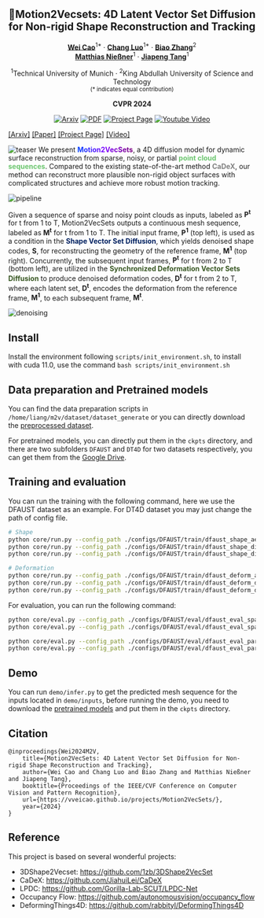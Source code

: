 <div align="center">
<h2>🐎Motion2Vecsets: 4D Latent Vector Set Diffusion for Non-rigid Shape Reconstruction and Tracking</h2>

[**Wei Cao**](https://vveicao.github.io/)<sup>1*</sup> · [**Chang Luo**](https://github.com/netbeifeng)<sup>1*</sup> · [**Biao Zhang**](https://1zb.github.io/)<sup>2</sup> <br>
[**Matthias Nießner**](https://niessnerlab.org/members/matthias_niessner/profile.html)<sup>1</sup> · [**Jiapeng Tang**](https://tangjiapeng.github.io/)<sup>1</sup>

<sup>1</sup>Technical University of Munich  · <sup>2</sup>King Abdullah University of Science and Technology <br>
<sub>(* indicates equal contribution)</sub>

**CVPR 2024**

<a href="https://arxiv.org/abs/2401.06614"><img src='https://img.shields.io/badge/arXiv-M2V-firebrick?logo=arxiv' alt='Arxiv'></a>
<a href="https://arxiv.org/pdf/2401.06614.pdf"><img src='https://img.shields.io/badge/PDF-M2V-orange?logo=googledocs&logoColor=white' alt='PDF'></a>
<a href='https://vveicao.github.io/projects/Motion2VecSets/'><img src='https://img.shields.io/badge/Project_Page-M2V-green?logo=googlechrome&logoColor=white' alt='Project Page'></a>
<a href='https://www.youtube.com/watch?v=VXI3y2o0SqY&ab_channel=MatthiasNiessner'><img src='https://img.shields.io/badge/Video-M2V-red?logo=youtube' alt='Youtube Video'></a>
</div>

[\[Arxiv\]](https://arxiv.org/abs/2401.06614) [\[Paper\]](https://arxiv.org/pdf/2401.06614.pdf) [\[Project Page\]](https://vveicao.github.io/projects/Motion2VecSets/) [\[Video\]](https://www.youtube.com/watch?v=VXI3y2o0SqY&ab_channel=MatthiasNiessner) 

![teaser](./img/teaser.jpg)
We present <b
              style="background: -webkit-linear-gradient(0deg, rgba(0,70,255,1) 0%, rgba(128,0,255,1) 50%, rgba(122,0,122,1) 100%); -webkit-background-clip: text; -webkit-text-fill-color: transparent;">Motion2VecSets</b>,
            a 4D diffusion model for dynamic surface reconstruction from sparse, noisy, or partial <b
              style="color: rgba(108, 198, 111, 1)">point cloud sequences</b>.
            Compared to the existing state-of-the-art method <b style="color: rgba(128, 128, 128, 1)">CaDeX</b>, our
            method can reconstruct more plausible non-rigid object surfaces with complicated structures and achieve more
            robust motion tracking.

![pipeline](./img/overview.jpg)

<p>
    Given a sequence of sparse and noisy point clouds as inputs, labeled as <span style="font-weight: bold;">P<sup>t</sup></span> for t from 1 to T, Motion2VecSets outputs a continuous mesh sequence, labeled as <span style="font-weight: bold;">M<sup>t</sup></span> for t from 1 to T. The initial input frame, <span style="font-weight: bold;">P<sup>1</sup></span> (top left), is used as a condition in the <span style="color: #002060; font-weight: bold;">Shape Vector Set Diffusion</span>, which yields denoised shape codes, <span style="font-weight: bold;">S</span>, for reconstructing the geometry of the reference frame, <span style="font-weight: bold;">M<sup>1</sup></span> (top right). Concurrently, the subsequent input frames, <span style="font-weight: bold;">P<sup>t</sup></span> for t from 2 to T (bottom left), are utilized in the <span style="color: #385723; font-weight: bold;">Synchronized Deformation Vector Sets Diffusion</span> to produce denoised deformation codes, <span style="font-weight: bold;">D<sup>t</sup></span> for t from 2 to T, where each latent set, <span style="font-weight: bold;">D<sup>t</sup></span>, encodes the deformation from the reference frame, <span style="font-weight: bold;">M<sup>1</sup></span>, to each subsequent frame, <span style="font-weight: bold;">M<sup>t</sup></span>.
</p>

![denoising](./img/denoising.gif)

## Install

Install the environment following `scripts/init_environment.sh`, to install with cuda 11.0, use the command `bash scripts/init_environment.sh`

## Data preparation and Pretrained models

You can find the data preparation scripts in `/home/liang/m2v/dataset/dataset_generate` or you can directly download the [preprocessed dataset](https://nextcloud.in.tum.de/index.php/s/PQWBSJQaWyH6jxN).

For pretrained models, you can directly put them in the `ckpts` directory, and there are two subfolders `DFAUST` and `DT4D` for two datasets respectively, you can get them from the [Google Drive](https://drive.google.com/drive/folders/1dvn-u2BCPkmRWH9wsDdxLOqTV8SzPb7i?usp=sharing).

## Training and evaluation

You can run the training with the following command, here we use the DFAUST dataset as an example. For DT4D dataset you may just change the path of config file.

```bash
# Shape
python core/run.py --config_path ./configs/DFAUST/train/dfaust_shape_ae.yaml # Shape AE
python core/run.py --config_path ./configs/DFAUST/train/dfaust_shape_diff_sparse.yaml # Diffusion Sparse Input
python core/run.py --config_path ./configs/DFAUST/train/dfaust_shape_diff_partial.yaml # Diffusion Partial Input

# Deformation
python core/run.py --config_path ./configs/DFAUST/train/dfaust_deform_ae.yaml # Deformation AE
python core/run.py --config_path ./configs/DFAUST/train/dfaust_deform_diff_sparse.yaml # Diffusion Sparse Input
python core/run.py --config_path ./configs/DFAUST/train/dfaust_deform_diff_partial.yaml # Diffusion Partial Input
```

For evaluation, you can run the following command:
```bash
python core/eval.py --config_path ./configs/DFAUST/eval/dfaust_eval_sparse.yaml # Test Sparse Unssen Sequence
python core/eval.py --config_path ./configs/DFAUST/eval/dfaust_eval_sparse.yaml --test_ui # Test Sparse Unssen Individual

python core/eval.py --config_path ./configs/DFAUST/eval/dfaust_eval_partial.yaml # Test Partial Unssen Sequence
python core/eval.py --config_path ./configs/DFAUST/eval/dfaust_eval_partial.yaml --test_ui # Test Partial Unssen Individual
```

## Demo

You can run `demo/infer.py` to get the predicted mesh sequence for the inputs located in `demo/inputs`, before running the demo, you need to download the [pretrained models](https://drive.google.com/drive/folders/1dvn-u2BCPkmRWH9wsDdxLOqTV8SzPb7i?usp=sharing) and put them in the `ckpts` directory.

## Citation
```
@inproceedings{Wei2024M2V,
    title={Motion2VecSets: 4D Latent Vector Set Diffusion for Non-rigid Shape Reconstruction and Tracking},
    author={Wei Cao and Chang Luo and Biao Zhang and Matthias Nießner and Jiapeng Tang},
    booktitle={Proceedings of the IEEE/CVF Conference on Computer Vision and Pattern Recognition},
    url={https://vveicao.github.io/projects/Motion2VecSets/},
    year={2024}
} 
```

## Reference
This project is based on several wonderful projects:
- 3DShape2Vecset: https://github.com/1zb/3DShape2VecSet
- CaDeX: https://github.com/JiahuiLei/CaDeX
- LPDC: https://github.com/Gorilla-Lab-SCUT/LPDC-Net
- Occupancy Flow: https://github.com/autonomousvision/occupancy_flow
- DeformingThings4D: https://github.com/rabbityl/DeformingThings4D